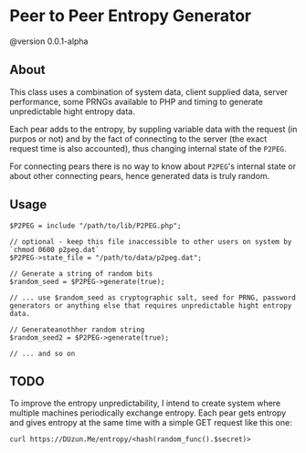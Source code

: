 
# Peer to Peer Entropy Generator
@version 0.0.1-alpha

## About

This class uses a combination of system data, client supplied data, server performance, some PRNGs available to PHP and timing to generate unpredictable hight entropy data.

Each pear adds to the entropy, by suppling variable data with the request (in purpos or not) and by the fact of connecting to the server (the exact request time is also accounted), thus changing internal state of the `P2PEG`.

For connecting pears there is no way to know about `P2PEG`'s internal state or about other connecting pears, hence generated data is truly random.


## Usage

    $P2PEG = include "/path/to/lib/P2PEG.php";
    
    // optional - keep this file inaccessible to other users on system by `chmod 0600 p2peg.dat`
    $P2PEG->state_file = "/path/to/data/p2peg.dat";

    // Generate a string of random bits
    $random_seed = $P2PEG->generate(true);
    
    // ... use $random_seed as cryptographic salt, seed for PRNG, password generators or anything else that requires unpredictable hight entropy data.
    
    // Generateanothher random string
    $random_seed2 = $P2PEG->generate(true);
    
    // ... and so on

## TODO

To improve the entropy unpredictability, I intend to create system where multiple machines periodically exchange entropy. 
Each pear gets entropy and gives entropy at the same time with a simple GET request like this one:

    curl https://DUzun.Me/entropy/<hash(random_func().$secret)>


